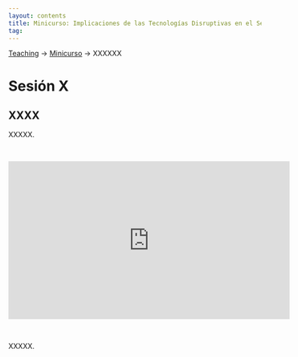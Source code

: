 ```yaml
---
layout: contents
title: Minicurso: Implicaciones de las Tecnologías Disruptivas en el Sector Público
tag:
---
```


[Teaching](../../../teaching) &rarr; [Minicurso](implicaciones_disruptivas.md) &rarr; XXXXXX

# Sesión X
## XXXX

XXXXX.

<p>&nbsp;</p>

<iframe width="560" height="315" src="https://www.youtube.com/embed/CZMxzIwpBWI" frameborder="0" allow="accelerometer; autoplay; encrypted-media; gyroscope; picture-in-picture" allowfullscreen></iframe>

<p>&nbsp;</p>

XXXXX.
